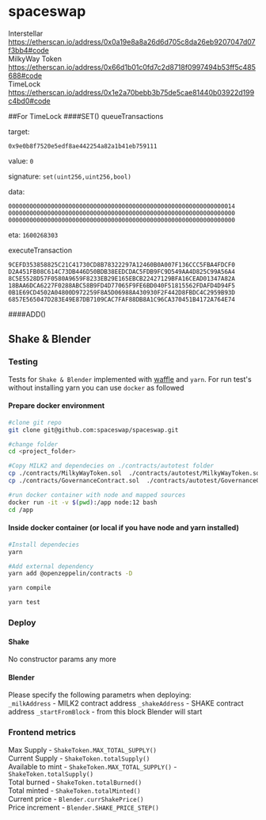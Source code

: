 # spaceswap

Interstellar   https://etherscan.io/address/0x0a19e8a8a26d6d705c8da26eb9207047d07f3bb4#code		
MilkyWay Token https://etherscan.io/address/0x66d1b01c0fd7c2d8718f0997494b53ff5c485688#code		 
TimeLock       https://etherscan.io/address/0x1e2a70bebb3b75de5cae81440b03922d199c4bd0#code		



##For TimeLock
####SET()
queueTransactions

target:

```0x9e0b8f7520e5edf8ae442254a82a1b41eb759111```

value:
```0```

signature:
```set(uint256,uint256,bool)```

data:
```0x
0000000000000000000000000000000000000000000000000000000000000014
0000000000000000000000000000000000000000000000000000000000000000
0000000000000000000000000000000000000000000000000000000000000000
```

eta:
```1600268303```


executeTransaction
```
9CEFD353858825C21C41730CD8B78322297A12460B0A007F136CCC5FBA4FDCF0
D2A451FB08C614C73DB446D50BDB38EEDCDAC5FDB9FC9D549AA4D825C99A56A4
8C5E5528D57F0580A9659F8233EB29E165EBCB22427129BFA16CEAD01347A82A
18BAA6DCA6227F0288ABC58B9FD4D77065F9FE6BD040F51815562FDAFD4D94F5
0B1E69CD4502A04800D972259F8A5D06988A430930F2F442D8FBDC4C2959B93D
6857E565047D283E49E87DB7109CAC7FAF88DB8A1C96CA370451B4172A764E74
```
####ADD()

## Shake & Blender
### Testing
Tests for `Shake & Blender`  implemented with [waffle](https://ethereum-waffle.readthedocs.io/) 
and `yarn`. For run test's without installing yarn you can use `docker` as followed

#### Prepare docker environment
```bash
#clone git repo
git clone git@github.com:spaceswap/spaceswap.git

#change folder
cd <project_folder>

#Copy MILK2 and dependecies on ./contracts/autotest folder
cp ./contracts/MilkyWayToken.sol  ./contracts/autotest/MilkyWayToken.sol 
cp ./contracts/GovernanceContract.sol  ./contracts/autotest/GovernanceContract.sol

#run docker container with node and mapped sources
docker run -it -v $(pwd):/app node:12 bash
cd /app
```

#### Inside docker container (or local if you have node and yarn installed)
```bash 
#Install dependecies
yarn

#Add external dependency
yarn add @openzeppelin/contracts -D

yarn compile

yarn test
```

### Deploy
#### Shake 
No constructor params any more  

#### Blender  
Please specify the following parametrs when deploying:  
`_milkAddress` -  MILK2 contract address
`_shakeAddress` - SHAKE contract address 
`_startFromBlock` - from this block Blender will start

### Frontend metrics
Max Supply  - `ShakeToken.MAX_TOTAL_SUPPLY()`  
Current Supply - `ShakeToken.totalSupply()`  
Available to mint  - `ShakeToken.MAX_TOTAL_SUPPLY()` - `ShakeToken.totalSupply()`  
Total burned - `ShakeToken.totalBurned()`  
Total minted - `ShakeToken.totalMinted()`  
Current price - `Blender.currShakePrice()`  
Price increment - `Blender.SHAKE_PRICE_STEP()`  




